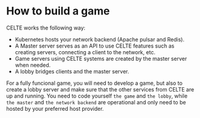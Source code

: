 # How to build a game

CELTE works the following way:
- Kubernetes hosts your network backend (Apache pulsar and Redis).
- A Master server serves as an API to use CELTE features such as creating servers, connecting a client to the network, etc.
- Game servers using CELTE systems are created by the master server when needed.
- A lobby bridges clients and the master server.

For a fully funcional game, you will need to develop a game, but also to create a lobby server and make sure that the other services from CELTE are up and running. You need to code yourself `the game` and `the lobby`, while `the master` and `the network backend` are operational and only need to be hosted by your preferred host provider.
